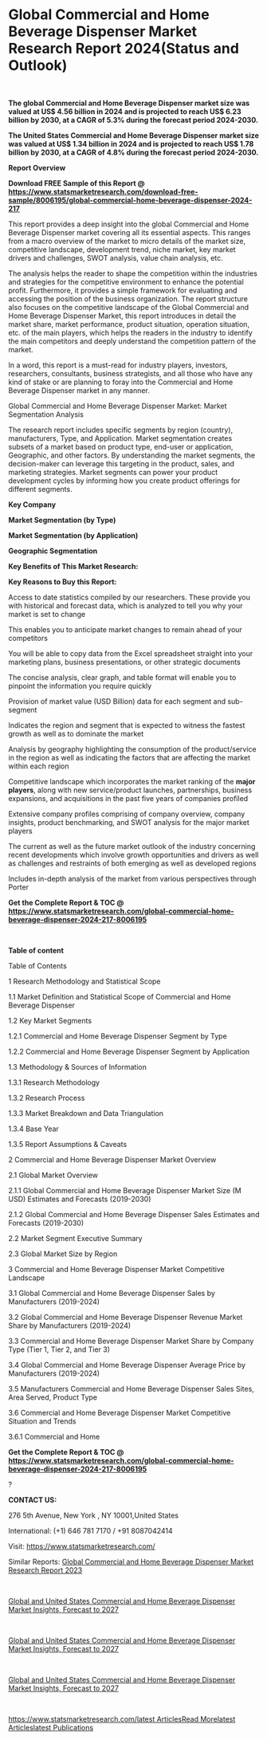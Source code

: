 <h1>Global Commercial and Home Beverage Dispenser Market Research Report 2024(Status and Outlook)</h1><br/><p><strong>The global Commercial and Home Beverage Dispenser market size was valued at US$ 4.56 billion in 2024 and is projected to reach US$ 6.23 billion by 2030, at a <strong>CAGR</strong> of 5.3% during the forecast period 2024-2030.</strong></p>
 
 
 
 <p><strong>The United States Commercial and Home Beverage Dispenser market size was valued at US$ 1.34 billion in 2024 and is projected to reach US$ 1.78 billion by 2030, at a <strong>CAGR</strong> of 4.8% during the forecast period 2024-2030.</strong></p>
 
 
 
 <p><strong>Report Overview</strong></p>
 
 
 
 <p><strong>Download FREE Sample of this Report @ <a href="https://www.statsmarketresearch.com/download-free-sample/8006195/global-commercial-home-beverage-dispenser-2024-217">https://www.statsmarketresearch.com/download-free-sample/8006195/global-commercial-home-beverage-dispenser-2024-217</a></strong></p>
 
 
 
 <p>This report provides a deep insight into the global Commercial and Home Beverage Dispenser market covering all its essential aspects. This ranges from a macro overview of the market to micro details of the market size, competitive landscape, development trend, niche market, key market drivers and challenges, SWOT analysis, value chain analysis, etc.</p>
 
 
 
 <p>The analysis helps the reader to shape the competition within the industries and strategies for the competitive environment to enhance the potential profit. Furthermore, it provides a simple framework for evaluating and accessing the position of the business organization. The report structure also focuses on the competitive landscape of the Global Commercial and Home Beverage Dispenser Market, this report introduces in detail the market share, market performance, product situation, operation situation, etc. of the main players, which helps the readers in the industry to identify the main competitors and deeply understand the competition pattern of the market.</p>
 
 
 
 <p>In a word, this report is a must-read for industry players, investors, researchers, consultants, business strategists, and all those who have any kind of stake or are planning to foray into the Commercial and Home Beverage Dispenser market in any manner.</p>
 
 
 
 <p>Global Commercial and Home Beverage Dispenser Market: Market Segmentation Analysis</p>
 
 
 
 <p>The research report includes specific segments by region (country), manufacturers, Type, and Application. Market segmentation creates subsets of a market based on product type, end-user or application, Geographic, and other factors. By understanding the market segments, the decision-maker can leverage this targeting in the product, sales, and marketing strategies. Market segments can power your product development cycles by informing how you create product offerings for different segments.</p>
 
 
 
 <p><strong>Key Company</strong></p>
 
 
 
 <p><strong>Market Segmentation (by Type)</strong></p>
 
 
 
 <p><strong>Market Segmentation (<strong>by Application</strong>)</strong></p>
 
 
 
 <p><strong>Geographic Segmentation</strong></p>
 
 
 
 <p><strong>Key Benefits of This Market Research:</strong></p>
 
 
 
 <p><strong>Key <strong>Reasons to Buy</strong> this Report:</strong></p>
 
 
 
 <p>Access to date statistics compiled by our researchers. These provide you with historical and forecast data, which is analyzed to tell you why your market is set to change</p>
 
 
 
 <p>This enables you to anticipate market changes to remain ahead of your competitors</p>
 
 
 
 <p>You will be able to copy data from the Excel spreadsheet straight into your marketing plans, business presentations, or other strategic documents</p>
 
 
 
 <p>The concise analysis, clear graph, and table format will enable you to pinpoint the information you require quickly</p>
 
 
 
 <p>Provision of market value (USD Billion) data for each segment and sub-segment</p>
 
 
 
 <p>Indicates the region and segment that is expected to witness the fastest growth as well as to dominate the market</p>
 
 
 
 <p>Analysis by geography highlighting the consumption of the product/service in the region as well as indicating the factors that are affecting the market within each region</p>
 
 
 
 <p>Competitive landscape which incorporates the market ranking of the <strong>major players</strong>, along with new service/product launches, partnerships, business expansions, and acquisitions in the past five years of companies profiled</p>
 
 
 
 <p>Extensive company profiles comprising of company overview, company insights, product benchmarking, and SWOT analysis for the major market players</p>
 
 
 
 <p>The current as well as the future market outlook of the industry concerning recent developments which involve growth opportunities and drivers as well as challenges and restraints of both emerging as well as developed regions</p>
 
 
 
 <p>Includes in-depth analysis of the market from various perspectives through Porter</p>
 
 
 
 <div><b>Get the Complete Report & TOC @ <a href="https://www.statsmarketresearch.com/global-commercial-home-beverage-dispenser-2024-217-8006195">https://www.statsmarketresearch.com/global-commercial-home-beverage-dispenser-2024-217-8006195</a></b></div>
 
 
 
 <p><br />
 
 <b>Table of content</b></p>
 
 
 
 <p>Table of Contents<br />
 
 1 Research Methodology and Statistical Scope<br />
 
 1.1 Market Definition and Statistical Scope of Commercial and Home Beverage Dispenser<br />
 
 1.2 Key Market Segments<br />
 
 1.2.1 Commercial and Home Beverage Dispenser Segment by Type<br />
 
 1.2.2 Commercial and Home Beverage Dispenser Segment by Application<br />
 
 1.3 Methodology & Sources of Information<br />
 
 1.3.1 Research Methodology<br />
 
 1.3.2 Research Process<br />
 
 1.3.3 Market Breakdown and Data Triangulation<br />
 
 1.3.4 Base Year<br />
 
 1.3.5 Report Assumptions & Caveats<br />
 
 2 Commercial and Home Beverage Dispenser Market Overview<br />
 
 2.1 Global Market Overview<br />
 
 2.1.1 Global Commercial and Home Beverage Dispenser Market Size (M USD) Estimates and Forecasts (2019-2030)<br />
 
 2.1.2 Global Commercial and Home Beverage Dispenser Sales Estimates and Forecasts (2019-2030)<br />
 
 2.2 Market Segment Executive Summary<br />
 
 2.3 Global Market Size by Region<br />
 
 3 Commercial and Home Beverage Dispenser Market Competitive Landscape<br />
 
 3.1 Global Commercial and Home Beverage Dispenser Sales by Manufacturers (2019-2024)<br />
 
 3.2 Global Commercial and Home Beverage Dispenser Revenue Market Share by Manufacturers (2019-2024)<br />
 
 3.3 Commercial and Home Beverage Dispenser Market Share by Company Type (Tier 1, Tier 2, and Tier 3)<br />
 
 3.4 Global Commercial and Home Beverage Dispenser Average Price by Manufacturers (2019-2024)<br />
 
 3.5 Manufacturers Commercial and Home Beverage Dispenser Sales Sites, Area Served, Product Type<br />
 
 3.6 Commercial and Home Beverage Dispenser Market Competitive Situation and Trends<br />
 
 3.6.1 Commercial and Home</p>
 
 
 
 <div><b>Get the Complete Report & TOC @ <a href="https://www.statsmarketresearch.com/global-commercial-home-beverage-dispenser-2024-217-8006195">https://www.statsmarketresearch.com/global-commercial-home-beverage-dispenser-2024-217-8006195</a></b></div>
 
 
 
 <p>? </p>
 
 
 
 <p><b>CONTACT US:</b><br />
 
 276 5th Avenue, New York , NY 10001,United States<br />
 
 International: (+1) 646 781 7170 / +91 8087042414<br />
 
 Visit: <a href="https://www.statsmarketresearch.com/">https://www.statsmarketresearch.com/</a><br />
 
 Similar Reports: <a href="https://www.statsmarketresearch.com/global-commercial-home-beverage-dispenser-2024-217-8006195">Global Commercial and Home Beverage Dispenser Market Research Report 2023</a><br />
 
 <br />
 
 <a href="https://www.statsmarketresearch.com/global-commercial-home-beverage-dispenser-2024-217-8006195">Global and United States Commercial and Home Beverage Dispenser Market Insights, Forecast to 2027</a><br />
 
 <br />
 
 <a href="https://www.statsmarketresearch.com/global-commercial-home-beverage-dispenser-2024-217-8006195">Global and United States Commercial and Home Beverage Dispenser Market Insights, Forecast to 2027</a><br />
 
 <br />
 
 <a href="https://www.statsmarketresearch.com/global-commercial-home-beverage-dispenser-2024-217-8006195">Global and United States Commercial and Home Beverage Dispenser Market Insights, Forecast to 2027</a><br />
 
 <br />
 
 <a href="https://gyeongbokgung.com">https://www.statsmarketresearch.com/</a><a href="https://hallyeomaritime.com">latest Articles</a><a href="https://jingwansa.com">Read More</a><a href="https://nguoiviet.jp/">latest Articles</a><a href="https://www.intelmarketresearch.com/">latest Publications</a></p>